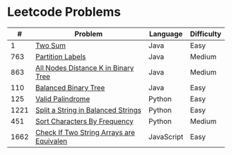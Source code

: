 # Leetcode Problems

| #    | Problem                                                                                                               | Language   | Difficulty |
| ---- | --------------------------------------------------------------------------------------------------------------------- | ---------- | ---------- |
| 1    | [Two Sum](https://leetcode.com/problems/two-sum/)                                                                     | Java       | Easy       |
| 763  | [Partition Labels](https://leetcode.com/problems/partition-labels/)                                                   | Java       | Medium     |
| 863  | [All Nodes Distance K in Binary Tree](https://leetcode.com/problems/all-nodes-distance-k-in-binary-tree/)             | Java       | Medium     |
| 110  | [Balanced Binary Tree](https://leetcode.com/problems/balanced-binary-tree/)                                           | Java       | Easy       |
| 125  | [Valid Palindrome](https://leetcode.com/problems/valid-palindrome/)                                                   | Python     | Easy       |
| 1221 | [Split a String in Balanced Strings](https://leetcode.com/problems/split-a-string-in-balanced-strings/)               | Python     | Easy       |
| 451  | [ Sort Characters By Frequency](https://leetcode.com/problems/sort-characters-by-frequency/)                          | Python     | Medium     |
| 1662 | [ Check If Two String Arrays are Equivalen](https://leetcode.com/problems/check-if-two-string-arrays-are-equivalent/) | JavaScript | Easy       |
